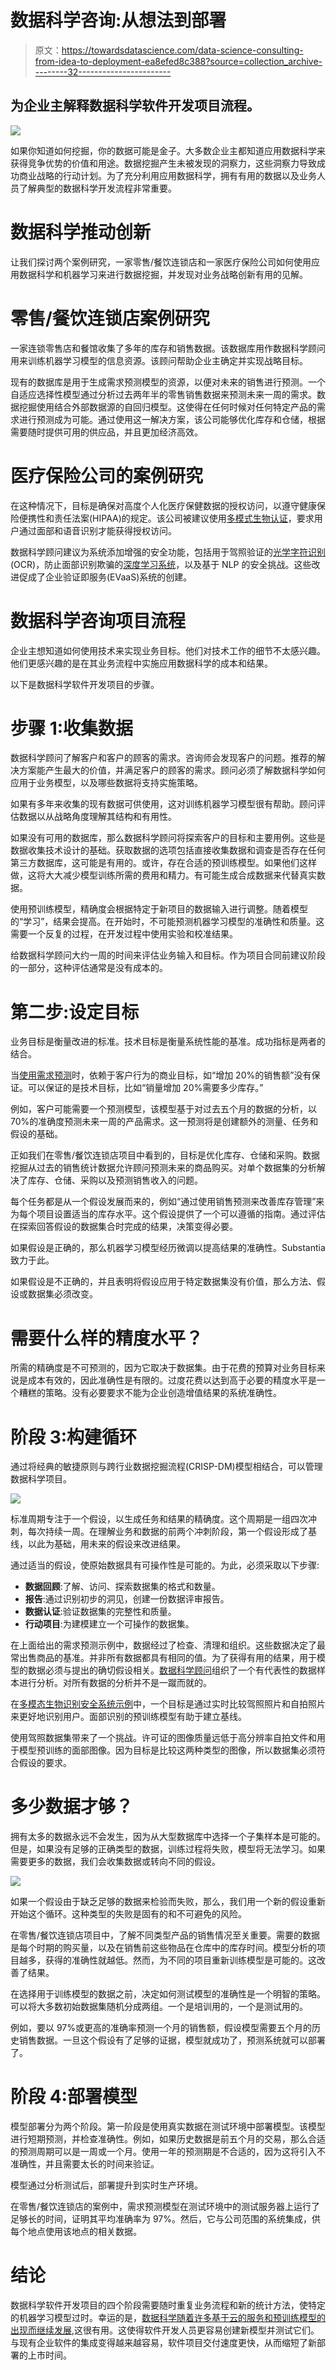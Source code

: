 # 数据科学咨询:从想法到部署

> 原文：<https://towardsdatascience.com/data-science-consulting-from-idea-to-deployment-ea8efed8c388?source=collection_archive---------32----------------------->

## 为企业主解释数据科学软件开发项目流程。

![](img/542827684f53d039ce17a4b5025e1788.png)

如果你知道如何挖掘，你的数据可能是金子。大多数企业主都知道应用数据科学来获得竞争优势的价值和用途。数据挖掘产生未被发现的洞察力，这些洞察力导致成功商业战略的行动计划。为了充分利用应用数据科学，拥有有用的数据以及业务人员了解典型的数据科学开发流程非常重要。

# 数据科学推动创新

让我们探讨两个案例研究，一家零售/餐饮连锁店和一家医疗保险公司如何使用应用数据科学和机器学习来进行数据挖掘，并发现对业务战略创新有用的见解。

# 零售/餐饮连锁店案例研究

一家连锁零售店和餐馆收集了多年的库存和销售数据。该数据库用作数据科学顾问用来训练机器学习模型的信息资源。该顾问帮助企业主确定并实现战略目标。

现有的数据库是用于生成需求预测模型的资源，以便对未来的销售进行预测。一个自适应选择性模型通过分析过去两年半的零售销售数据来预测未来一周的需求。数据挖掘使用结合外部数据源的自回归模型。这使得在任何时候对任何特定产品的需求进行预测成为可能。通过使用这一解决方案，该公司能够优化库存和仓储，根据需要随时提供可用的供应品，并且更加经济高效。

# 医疗保险公司的案例研究

在这种情况下，目标是确保对高度个人化医疗保健数据的授权访问，以遵守健康保险便携性和责任法案(HIPAA)的规定。该公司被建议使用[多模式生物认证](/why-you-should-use-multimodal-biometric-verification-for-security-systems-f345134ffd05)，要求用户通过面部和语音识别才能获得授权访问。

数据科学顾问建议为系统添加增强的安全功能，包括用于驾照验证的[光学字符识别](/how-to-use-optical-character-recognition-for-security-system-development-9dc57258afa3) (OCR)，防止面部识别欺骗的[深度学习系统](/anti-spoofing-techniques-for-face-recognition-solutions-4257c5b1dfc9)，以及基于 NLP 的安全挑战。这些改进促成了企业验证即服务(EVaaS)系统的创建。

# 数据科学咨询项目流程

企业主想知道如何使用技术来实现业务目标。他们对技术工作的细节不太感兴趣。他们更感兴趣的是在其业务流程中实施应用数据科学的成本和结果。

以下是数据科学软件开发项目的步骤。

# 步骤 1:收集数据

数据科学顾问了解客户和客户的顾客的需求。咨询师会发现客户的问题。推荐的解决方案能产生最大的价值，并满足客户的顾客的需求。顾问必须了解数据科学如何应用于业务模型，以及哪些数据将支持实施策略。

如果有多年来收集的现有数据可供使用，这对训练机器学习模型很有帮助。顾问评估数据以从战略角度理解其结构和有用性。

如果没有可用的数据库，那么数据科学顾问将探索客户的目标和主要用例。这些是数据收集技术设计的基础。获取数据的选项包括直接收集数据和调查是否存在任何第三方数据库，这可能是有用的。或许，存在合适的预训练模型。如果他们这样做，这将大大减少模型训练所需的费用和精力。有可能生成合成数据来代替真实数据。

使用预训练模型，精确度会根据特定于新项目的数据输入进行调整。随着模型的“学习”，结果会提高。在开始时，不可能预测机器学习模型的准确性和质量。这需要一个反复的过程，在开发过程中使用实验和校准结果。

给数据科学顾问大约一周的时间来评估业务输入和目标。作为项目合同前建议阶段的一部分，这种评估通常是没有成本的。

# 第二步:设定目标

业务目标是衡量改进的标准。技术目标是衡量系统性能的基准。成功指标是两者的结合。

当[使用需求预测](https://mobidev.biz/blog/machine-learning-methods-demand-forecasting-retail?utm_source=towardsds&utm_medium=towardsds-ds-cons&utm_campaign=towardsds-ds-cons)时，依赖于客户行为的商业目标，如“增加 20%的销售额”没有保证。可以保证的是技术目标，比如“销量增加 20%需要多少库存。”

例如，客户可能需要一个预测模型，该模型基于对过去五个月的数据的分析，以 70%的准确度预测未来一周的产品需求。这一预测将是创建额外的测量、任务和假设的基础。

正如我们在零售/餐饮连锁店项目中看到的，目标是优化库存、仓储和采购。数据挖掘从过去的销售统计数据允许顾问预测未来的商品购买。对单个数据集的分析解决了库存、仓储、采购以及预测销售收入的问题。

每个任务都是从一个假设发展而来的，例如“通过使用销售预测来改善库存管理”来为每个项目设置适当的库存水平。这个假设提供了一个可以遵循的指南。通过评估在探索回答假设的数据集合时完成的结果，决策变得必要。

如果假设是正确的，那么机器学习模型经历微调以提高结果的准确性。Substantia 致力于此。

如果假设是不正确的，并且表明将假设应用于特定数据集没有价值，那么方法、假设或数据集必须改变。

# 需要什么样的精度水平？

所需的精确度是不可预测的，因为它取决于数据集。由于花费的预算对业务目标来说是成本有效的，因此准确性是有限的。过度花费以达到高于必要的精度水平是一个糟糕的策略。没有必要要求不能为企业创造增值结果的系统准确性。

# 阶段 3:构建循环

通过将经典的敏捷原则与跨行业数据挖掘流程(CRISP-DM)模型相结合，可以管理数据科学项目。

![](img/260b37df234e11dc61453dd38106bbfd.png)

标准周期专注于一个假设，以生成任务和结果的精确度。这个周期是一组四次冲刺，每次持续一周。在理解业务和数据的前两个冲刺阶段，第一个假设形成了基线，以此为基础，用未来的假设来改进结果。

通过适当的假设，使原始数据具有可操作性是可能的。为此，必须采取以下步骤:

*   **数据回顾**:了解、访问、探索数据集的格式和数量。
*   **报告**:通过识别初步的洞见，创建一份数据评审报告。
*   **数据认证**:验证数据集的完整性和质量。
*   **行动项目**:为建模建立一个可操作的数据集。

在上面给出的需求预测示例中，数据经过了检查、清理和组织。这些数据决定了最常出售商品的基准。并非所有数据都具有相同的值。为了获得有用的结果，用于模型的数据必须与提出的确切假设相关。[数据科学顾问](https://mobidev.biz/services/data-science?utm_source=towardsds&utm_medium=towardsds-ds-cons&utm_campaign=towardsds-ds-cons)组织了一个有代表性的数据样本进行分析。对所有数据的分析并不是一蹴而就的。

在[多模态生物识别安全系统示例](https://mobidev.biz/blog/multimodal-biometrics-verification-system-ai-machine-learning?utm_source=towardsds&utm_medium=towardsds-ds-cons&utm_campaign=towardsds-ds-cons)中，一个目标是通过实时比较驾照照片和自拍照片来更好地识别用户。面部识别的预训练模型有助于建立基线。

使用驾照数据集带来了一个挑战。许可证的图像质量远低于高分辨率自拍文件和用于模型预训练的面部图像。因为目标是比较这两种类型的图像，所以数据集必须符合假设的要求。

# 多少数据才够？

拥有太多的数据永远不会发生，因为从大型数据库中选择一个子集样本是可能的。但是，如果没有足够的正确类型的数据，训练过程将失败，模型将无法学习。如果需要更多的数据，我们会收集数据或转向不同的假设。

![](img/efafcef47d4a48e45742ca9ffcc7fc25.png)

如果一个假设由于缺乏足够的数据来检验而失败，那么，我们用一个新的假设重新开始这个循环。这种类型的失败是固有的和不可避免的风险。

在零售/餐饮连锁店项目中，了解不同类型产品的销售情况至关重要。需要的数据是每个时期的购买量，以及在销售前这些物品在仓库中的库存时间。模型分析的项目越多，获得的准确性就越低。然而，为不同的项目重新训练模型是可能的。这改善了结果。

在选择用于训练模型的数据之前，决定如何测试模型的准确性是一个明智的策略。可以将大多数初始数据集随机分成两组。一个是培训用的，一个是测试用的。

例如，要以 97%或更高的准确率预测一个月的销售额，假设模型需要五个月的历史销售数据。一旦这个假设有了足够的证据，模型就成功了，预测系统就可以部署了。

# 阶段 4:部署模型

模型部署分为两个阶段。第一阶段是使用真实数据在测试环境中部署模型。该模型进行短期预测，并检查准确性。例如，如果历史数据是前五个月的交易，那么合适的预测周期可以是一周或一个月。使用一年的预测期是不合适的，因为这将引入不准确性，并且需要太长的时间来验证。

模型通过分析测试后，部署提升到实时生产环境。

在零售/餐饮连锁店的案例中，需求预测模型在测试环境中的测试服务器上运行了足够长的时间，证明其平均准确率为 97%。然后，它与公司范围的系统集成，供每个地点使用该地点的相关数据。

# 结论

数据科学软件开发项目的四个阶段需要随时重复业务流程和新的统计方法，使特定的机器学习模型过时。幸运的是，[数据科学随着许多基于云的服务和预训练模型的出现而继续发展](https://mobidev.biz/blog/future-ai-machine-learning-trends-to-impact-business?utm_source=towardsds&utm_medium=towardsds-ds-cons&utm_campaign=towardsds-ds-cons),这很有用。这使得软件开发人员更容易创建新模型并测试它们。与现有企业软件的集成变得越来越容易，软件项目交付速度更快，从而缩短了新部署的上市时间。